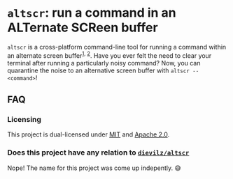 # `altscr`: run a command in an ALTernate SCReen buffer

`altscr` is a cross-platform command-line tool for running a command within an
alternate screen buffer<sup>[1], [2]</sup>. Have you ever felt the
need to clear your terminal after running a particularly noisy command? Now, you
can quarantine the noise to an alternative screen buffer with `altscr --
<command>`!

[1]: https://terminalguide.namepad.de/mode/p47/
[2]: https://learn.microsoft.com/en-us/windows/console/console-virtual-terminal-sequences#alternate-screen-buffer

## FAQ

### Licensing

This project is dual-licensed under [MIT](./LICENSE-MIT) and [Apache
2.0](./LICENSE-APACHE).

### Does this project have any relation to [`dievilz/altscr`]

Nope! The name for this project was come up indepently. 😅

[`dievilz/altscr`]: https://github.com/dievilz/altscr
